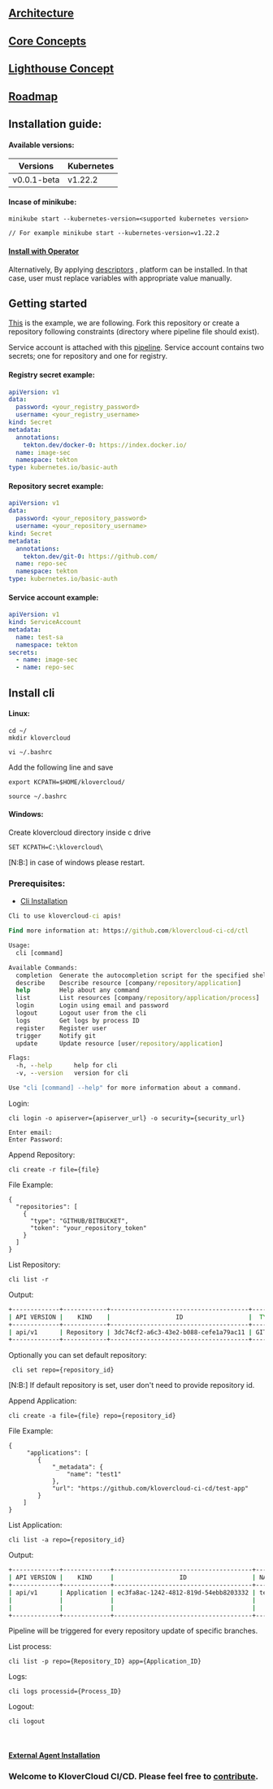 ## [Architecture](https://github.com/klovercloud-ci-cd/architecture/blob/master/README.md)

## [Core Concepts](cocepts.md)

## [Lighthouse Concept](lighhouse-concept.md)

## [Roadmap](roadmap.md)

## Installation guide: 
#### Available versions:
| Versions | Kubernetes  |
|----------|-------------|
| v0.0.1-beta | v1.22.2   |

#### Incase of minikube:
```shell
minikube start --kubernetes-version=<supported kubernetes version>

// For example minikube start --kubernetes-version=v1.22.2
```


#### [Install with Operator](https://github.com/klovercloud-ci-cd/klovercloudcd-operator/blob/master/README.md)

Alternatively, By applying [descriptors](files) , platform can be installed. In that case, user must replace variables with appropriate value manually.

## Getting started

[This](https://github.com/klovercloud-ci-cd/test-app) is the example, we are following. Fork this repository or create a repository following constraints (directory where pipeline file should exist).

Service account is attached with
this [pipeline](https://github.com/klovercloud-ci-cd/test-app/blob/master/klovercloud/pipeline/pipeline.yaml). Service
account contains two secrets; one for repository and one for registry.

#### Registry secret example:

```yaml
apiVersion: v1
data:
  password: <your_registry_password>
  username: <your_registry_username>
kind: Secret
metadata:
  annotations:
    tekton.dev/docker-0: https://index.docker.io/
  name: image-sec
  namespace: tekton
type: kubernetes.io/basic-auth
```

#### Repository secret example:

```yaml
apiVersion: v1
data:
  password: <your_repository_password>
  username: <your_repository_username>
kind: Secret
metadata:
  annotations:
    tekton.dev/git-0: https://github.com/
  name: repo-sec
  namespace: tekton
type: kubernetes.io/basic-auth
```

#### Service account example:

```yaml
apiVersion: v1
kind: ServiceAccount
metadata:
  name: test-sa
  namespace: tekton
secrets:
  - name: image-sec
  - name: repo-sec
```
## Install cli

#### Linux:

```couchbasequery
cd ~/
mkdir klovercloud
```
```couchbasequery
vi ~/.bashrc
```
Add the following line and save
```couchbasequery
export KCPATH=$HOME/klovercloud/
```

```couchbasequery
source ~/.bashrc
```

#### Windows:
  Create klovercloud directory inside c drive

```couchbasequery
SET KCPATH=C:\klovercloud\
```

[N:B:] in case of windows please restart.

### Prerequisites:

- [Cli Installation](https://github.com/klovercloud-ci-cd/ctl/tree/master#readme)

```cmd
Cli to use klovercloud-ci apis!

Find more information at: https://github.com/klovercloud-ci-cd/ctl

Usage:
  cli [command]

Available Commands:
  completion  Generate the autocompletion script for the specified shell
  describe    Describe resource [company/repository/application]
  help        Help about any command
  list        List resources [company/repository/application/process]
  login       Login using email and password
  logout      Logout user from the cli
  logs        Get logs by process ID
  register    Register user
  trigger     Notify git
  update      Update resource [user/repository/application]

Flags:
  -h, --help      help for cli
  -v, --version   version for cli

Use "cli [command] --help" for more information about a command.
```

Login:

```couchbasequery
cli login -o apiserver={apiserver_url} -o security={security_url}
```

```couchbasequery
Enter email:
Enter Password:
```

Append Repository:

```couchbasequery
cli create -r file={file}
```

File Example:

```couchbasequery
{
  "repositories": [
    {
      "type": "GITHUB/BITBUCKET",
      "token": "your_repository_token"
    }
  ]
}
```

List Repository:

```couchbasequery
cli list -r
```

Output:

```cmd
+-------------+------------+--------------------------------------+--------+
| API VERSION |    KIND    |                  ID                  |  TYPE  |
+-------------+------------+--------------------------------------+--------+
| api/v1      | Repository | 3dc74cf2-a6c3-43e2-b088-cefe1a79ac11 | GITHUB |
+-------------+------------+--------------------------------------+--------+
```

Optionally you can set default repository:

```couchbasequery
 cli set repo={repository_id}
```

[N:B:] If default repository is set, user don't need to provide repository id.

Append Application:

```couchbasequery
cli create -a file={file} repo={repository_id}
```

File Example:

```couchbasequery
{
     "applications": [
        {
            "_metadata": {
                "name": "test1"
            },
            "url": "https://github.com/klovercloud-ci-cd/test-app"
        }
    ]
}
```

List Application:

```couchbasequery
cli list -a repo={repository_id}
```

Output:

```cmd
+-------------+-------------+--------------------------------------+-------+---------------------+------------------+------------------------------------------------------------+
| API VERSION |    KIND     |                  ID                  | NAME  |       LABELS        | ISWEBHOOKENABLED |                            URL                             |
+-------------+-------------+--------------------------------------+-------+---------------------+------------------+------------------------------------------------------------+
| api/v1      | Application | ec3fa8ac-1242-4812-819d-54ebb8203332 | test  | compId: 12345       | false            | https://github.com/klovercloud-ci-cd/testapp               |
|             |             |                                      |       | teamId: 90000093333 |                  |                                                            |
|             |             |                                      |       |                     |                  |                                                            |
+-------------+-------------+--------------------------------------+-------+---------------------+------------------+------------------------------------------------------------+
```

Pipeline will be triggered for every repository update of specific branches.

List process:

```couchbasequery
cli list -p repo={Repository_ID} app={Application_ID}
```

Logs:

```couchbasequery
cli logs processid={Process_ID}
```

Logout:

```couchbasequery
cli logout
```

<br/>

#### [External Agent Installation](https://github.com/klovercloud-ci-cd/klovercloudcd-operator#create-external-agent)


### Welcome to KloverCloud CI/CD. Please feel free to [contribute](https://github.com/klovercloud-ci-cd/core-engine/blob/master/markdownfiles/CONTRIBUTING.md).
